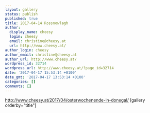 ```yaml
---
layout: gallery
status: publish
published: true
title: 2017-04-14 Rossnowlagh
author:
  display_name: cheesy
  login: cheesy
  email: christine@cheesy.at
  url: http://www.cheesy.at/
author_login: cheesy
author_email: christine@cheesy.at
author_url: http://www.cheesy.at/
wordpress_id: 32714
wordpress_url: http://www.cheesy.at/?page_id=32714
date: '2017-04-17 15:53:14 +0100'
date_gmt: '2017-04-17 13:53:14 +0100'
categories: []
comments: []
---
```

http://www.cheesy.at/2017/04/osterwochenende-in-donegal/
[gallery orderby="title"]
